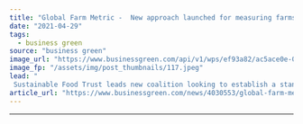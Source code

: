 ```yaml
---
title: "Global Farm Metric -  New approach launched for measuring farms' sustainability performance"
date: "2021-04-29"
tags: 
  - business green
source: "business green"
image_url: "https://www.businessgreen.com/api/v1/wps/ef93a82/ac5ace0e-0207-4d53-9fff-38e4089c9707/4/farming-tractor-crops-185x114.jpeg"
image_fp: "/assets/img/post_thumbnails/117.jpeg"
lead: "
 Sustainable Food Trust leads new coalition looking to establish a standardised approach for assessing the sustainability credentials of different farms ..."
article_url: "https://www.businessgreen.com/news/4030553/global-farm-metric-approach-launched-measuring-farm-sustainability"
---
```


---
